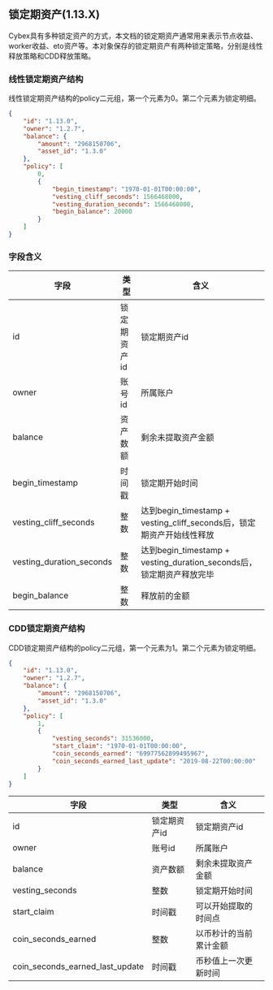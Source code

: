 ## 锁定期资产(1.13.X)
Cybex具有多种锁定资产的方式，本文档的锁定期资产通常用来表示节点收益、worker收益、eto资产等。本对象保存的锁定期资产有两种锁定策略，分别是线性释放策略和CDD释放策略。

### 线性锁定期资产结构
线性锁定期资产结构的policy二元组，第一个元素为0。第二个元素为锁定明细。
```json
{
    "id": "1.13.0",
    "owner": "1.2.7",
    "balance": {
        "amount": "2968150706",
        "asset_id": "1.3.0"
    },
    "policy": [
        0,
        {
            "begin_timestamp": "1970-01-01T00:00:00",
            "vesting_cliff_seconds": 1566468000,
            "vesting_duration_seconds": 1566468000,
            "begin_balance": 20000
        }
    ]
}
```

### 字段含义
字段 | 类型 | 含义
---|---|---
id | 锁定期资产id | 锁定期资产id
owner | 账号id | 所属账户
balance | 资产数额 | 剩余未提取资产金额
begin_timestamp | 时间戳 | 锁定期开始时间
vesting_cliff_seconds | 整数 | 达到begin_timestamp + vesting_cliff_seconds后，锁定期资产开始线性释放
vesting_duration_seconds | 整数 | 达到begin_timestamp + vesting_duration_seconds后，锁定期资产释放完毕
begin_balance | 整数 | 释放前的金额


### CDD锁定期资产结构
CDD锁定期资产结构的policy二元组，第一个元素为1。第二个元素为锁定明细。
```json
{
    "id": "1.13.0",
    "owner": "1.2.7",
    "balance": {
        "amount": "2968150706",
        "asset_id": "1.3.0"
    },
    "policy": [
        1,
        {
            "vesting_seconds": 31536000,
            "start_claim": "1970-01-01T00:00:00",
            "coin_seconds_earned": "69977562899495967",
            "coin_seconds_earned_last_update": "2019-08-22T00:00:00"
        }
    ]
}
```
字段 | 类型 | 含义
---|---|---
id | 锁定期资产id | 锁定期资产id
owner | 账号id | 所属账户
balance | 资产数额 | 剩余未提取资产金额
vesting_seconds | 整数 | 锁定期开始时间
start_claim | 时间戳 | 可以开始提取的时间点
coin_seconds_earned | 整数 | 以币秒计的当前累计金额
coin_seconds_earned_last_update | 时间戳 | 币秒值上一次更新时间
